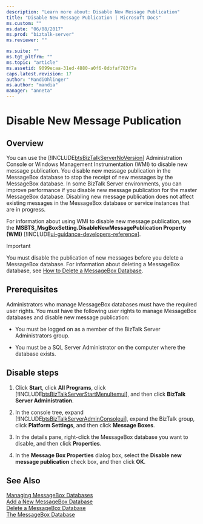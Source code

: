 ```yaml
---
description: "Learn more about: Disable New Message Publication"
title: "Disable New Message Publication | Microsoft Docs"
ms.custom: ""
ms.date: "06/08/2017"
ms.prod: "biztalk-server"
ms.reviewer: ""

ms.suite: ""
ms.tgt_pltfrm: ""
ms.topic: "article"
ms.assetid: 9099ecaa-31ed-4880-a0f6-8dbfaf783f7a
caps.latest.revision: 17
author: "MandiOhlinger"
ms.author: "mandia"
manager: "anneta"
---
```

# Disable New Message Publication

## Overview
You can use the [!INCLUDE[btsBizTalkServerNoVersion](../includes/btsbiztalkservernoversion-md.md)] Administration Console or Windows Management Instrumentation (WMI) to disable new message publication. You disable new message publication in the MessageBox database to stop the receipt of new messages by the MessageBox database. In some BizTalk Server environments, you can improve performance if you disable new message publication for the master MessageBox database. Disabling new message publication does not affect existing messages in the MessageBox database or service instances that are in progress.  
  
 For information about using WMI to disable new message publication, see the **MSBTS_MsgBoxSetting.DisableNewMessagePublication Property (WMI)** [!INCLUDE[ui-guidance-developers-reference](../includes/ui-guidance-developers-reference.md)].
  
> [!IMPORTANT]
>  You must disable the publication of new messages before you delete a MessageBox database. For information about deleting a MessageBox database, see [How to Delete a MessageBox Database](../core/how-to-delete-a-messagebox-database.md).  
  
## Prerequisites  
 Administrators who manage MessageBox databases must have the required user rights. You must have the following user rights to manage MessageBox databases and disable new message publication:  
  
-   You must be logged on as a member of the BizTalk Server Administrators group.  
  
-   You must be a SQL Server Administrator on the computer where the database exists.  
  
## Disable steps
  
1. Click **Start**, click **All Programs**, click [!INCLUDE[btsBizTalkServerStartMenuItemui](../includes/btsbiztalkserverstartmenuitemui-md.md)], and then click **BizTalk Server Administration**.  
  
2. In the console tree, expand [!INCLUDE[btsBizTalkServerAdminConsoleui](../includes/btsbiztalkserveradminconsoleui-md.md)], expand the BizTalk group, click **Platform Settings**, and then click **Message Boxes**.  
  
3. In the details pane, right-click the MessageBox database you want to disable, and then click **Properties**.  
  
4. In the **Message Box Properties** dialog box, select the **Disable new message publication** check box, and then click **OK**.  
  
## See Also  
 [Managing MessageBox Databases](../core/managing-messagebox-databases.md)   
 [Add a New MessageBox Database](../core/how-to-add-a-new-messagebox-database.md)   
 [Delete a MessageBox Database](../core/how-to-delete-a-messagebox-database.md)   
 [The MessageBox Database](../core/the-messagebox-database.md)
